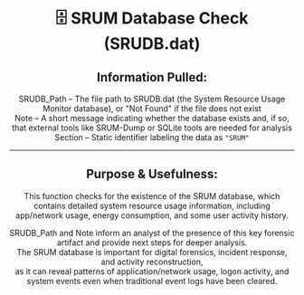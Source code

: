 <div align="center">

# 🗄️ SRUM Database Check (SRUDB.dat)

## **Information Pulled:**  
SRUDB_Path – The file path to SRUDB.dat (the System Resource Usage Monitor database), or "Not Found" if the file does not exist  
Note – A short message indicating whether the database exists and, if so, that external tools like SRUM-Dump or SQLite tools are needed for analysis  
Section – Static identifier labeling the data as `"SRUM"`

---

## **Purpose & Usefulness:**  
This function checks for the existence of the SRUM database, which contains detailed system resource usage information, including app/network usage, energy consumption, and some user activity history.

SRUDB_Path and Note inform an analyst of the presence of this key forensic artifact and provide next steps for deeper analysis.  
The SRUM database is important for digital forensics, incident response, and activity reconstruction,  
as it can reveal patterns of application/network usage, logon activity, and system events even when traditional event logs have been cleared.

</div>
